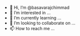 - 👋 Hi, I’m @basavarajchimmad
- 👀 I’m interested in ...
- 🌱 I’m currently learning ...
- 💞️ I’m looking to collaborate on ...
- 📫 How to reach me ...

<!---
basavarajchimmad/basavarajchimmad is a ✨ special ✨ repository because its `README.md` (this file) appears on your GitHub profile.
You can click the Preview link to take a look at your changes.
--->
